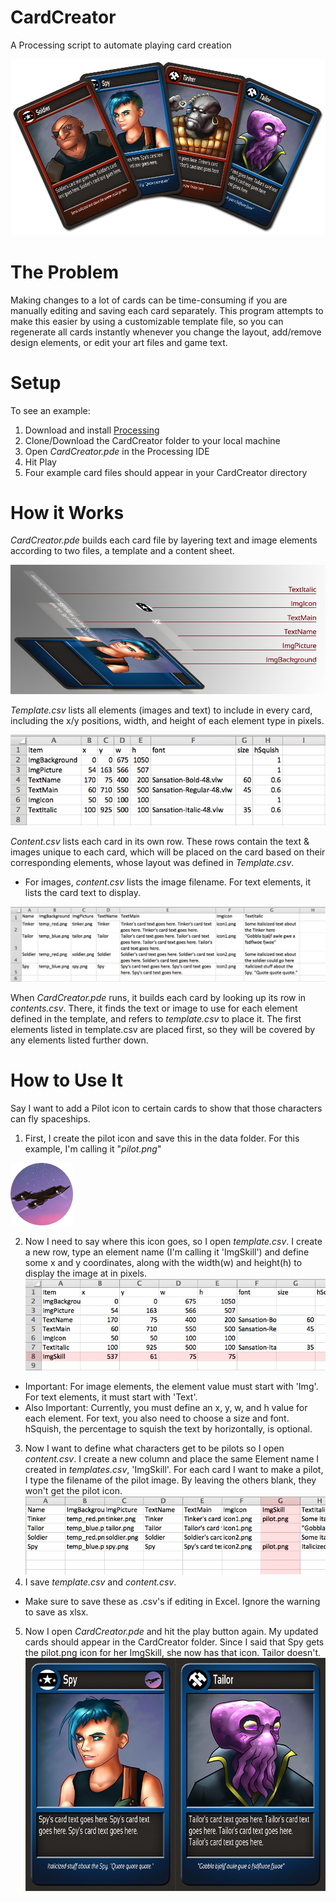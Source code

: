 CardCreator
===========

A Processing script to automate playing card creation

![Alt text](example_media/example.png)

The Problem
===========

Making changes to a lot of cards can be time-consuming if you are manually editing and saving each card separately. This program attempts to make this easier by using a customizable template file, so you can regenerate all cards instantly whenever you change the layout, add/remove design elements, or edit your art files and game text.

Setup
=====

To see an example:

1. Download and install [Processing](http://www.processing.org/)
2. Clone/Download the CardCreator folder to your local machine
3. Open _CardCreator.pde_ in the Processing IDE
4. Hit Play
5. Four example card files should appear in your CardCreator directory

How it Works
============

_CardCreator.pde_ builds each card file by layering text and image elements according to two files, a template and a content sheet.

![Alt text](example_media/how_it_works.png)

_Template.csv_ lists all elements (images and text) to include in every card, including the x/y positions, width, and height of each element type in pixels.

![Alt text](example_media/template_example.png "template.csv")

_Content.csv_ lists each card in its own row. These rows contain the text & images unique to each card, which will be placed on the card based on their corresponding elements, whose layout was defined in _Template.csv_. 
  - For images, _content.csv_ lists the image filename. For text elements, it lists the card text to display.

![Alt text](example_media/content_example.png "content.csv")

When _CardCreator.pde_ runs, it builds each card by looking up its row in _contents.csv_. There, it finds the text or image to use for each element defined in the template, and refers to _template.csv_ to place it. The first elements listed in template.csv are placed first, so they will be covered by any elements listed further down.

How to Use It
=============

Say I want to add a Pilot icon to certain cards to show that those characters can fly spaceships.

1. First, I create the pilot icon and save this in the data folder. For this example, I'm calling it "_pilot.png_"

 ![Alt text](example_media/pilot.png "pilot.png")

2. Now I need to say where this icon goes, so I open _template.csv_. I create a new row, type an element name (I'm calling it 'ImgSkill') and define some x and y coordinates, along with the width(w) and height(h) to display the image at in pixels.
  ![Alt text](example_media/template_add_example.png "template_add_example.png")
  - Important: For image elements, the element value must start with 'Img'. For text elements, it must start with 'Text'.
  - Also Important: Currently, you must define an x, y, w, and h value for each element. For text, you also need to choose a size and font. hSquish, the percentage to squish the text by horizontally, is optional.
3. Now I want to define what characters get to be pilots so I open _content.csv_. I create a new column and place the same Element name I created in _templates.csv_, 'ImgSkill'. For each card I want to make a pilot, I type the filename of the pilot image. By leaving the others blank, they won't get the pilot icon.
  ![Alt text](example_media/content_add_example.png "content_add_example.png")
4. I save _template.csv_ and _content.csv_.
  - Make sure to save these as .csv's if editing in Excel. Ignore the warning to save as xlsx.
5. Now I open _CardCreator.pde_ and hit the play button again. My updated cards should appear in the CardCreator folder. Since I said that Spy gets the pilot.png icon for her ImgSkill, she now has that icon. Tailor doesn't.
  ![Alt text](example_media/cards_pilot_example.png "cards_pilot_example.png")
